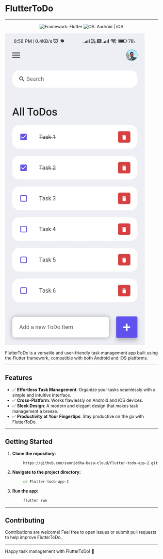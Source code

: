 # FlutterToDo

---

<p align="center">
  <img src="https://img.shields.io/badge/Framework-Flutter-blue?logo=flutter" alt="Framework: Flutter">
  <img src="https://img.shields.io/badge/OS-Android%20%7C%20iOS-green" alt="OS: Android | iOS">
</p>

![App Screenshot](screenshot.jpeg)

FlutterToDo is a versatile and user-friendly task management app built using the Flutter framework, compatible with both Android and iOS platforms.

---

## Features
- ✅ **Effortless Task Management**: Organize your tasks seamlessly with a simple and intuitive interface.
- ✅ **Cross-Platform**: Works flawlessly on Android and iOS devices.
- ✅ **Sleek Design**: A modern and elegant design that makes task management a breeze.
- ✅ **Productivity at Your Fingertips**: Stay productive on the go with FlutterToDo.

---

## Getting Started

1. **Clone the repository:**

   ```bash
        https://github.com/samriddha-basu-cloud/Flutter-todo-app-2.git
   ```

2. **Navigate to the project directory:**

   ```bash
        cd Flutter-todo-app-2
   ```

3. **Run the app:**

   ```bash
        flutter run
   ```
---

## Contributing

Contributions are welcome! Feel free to open issues or submit pull requests to help improve FlutterToDo.

---

Happy task management with FlutterToDo! 🚀
